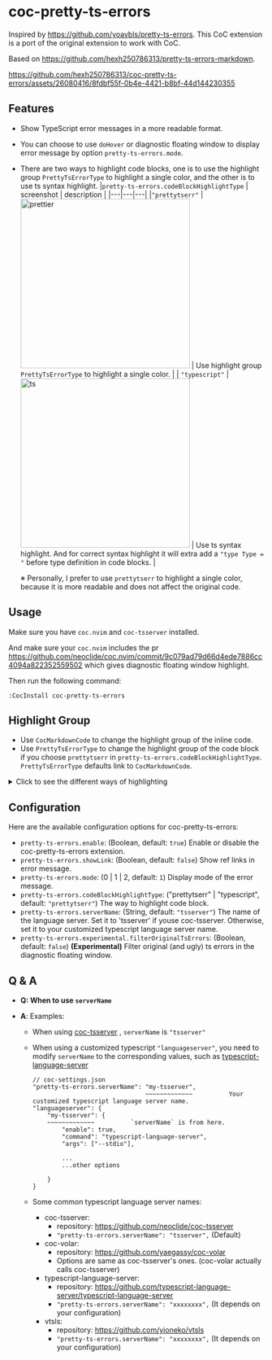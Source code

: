 # coc-pretty-ts-errors

Inspired by https://github.com/yoavbls/pretty-ts-errors. This CoC extension is a port of the original extension to work with CoC.

Based on https://github.com/hexh250786313/pretty-ts-errors-markdown.

https://github.com/hexh250786313/coc-pretty-ts-errors/assets/26080416/8fdbf55f-0b4e-4421-b8bf-44d144230355

## Features

- Show TypeScript error messages in a more readable format.
- You can choose to use `doHover` or diagnostic floating window to display error message by option `pretty-ts-errors.mode`.
- There are two ways to highlight code blocks, one is to use the highlight group `PrettyTsErrorType` to highlight a single color, and the other is to use ts syntax highlight.
  |`pretty-ts-errors.codeBlockHighlightType` | screenshot | description |
  |---|---|---|
  |`"prettytserr"` | <img width="333" alt="prettier" src="https://github.com/hexh250786313/coc-pretty-ts-errors/assets/26080416/2373045a-1010-456e-a050-de5d90980265"> | Use highlight group `PrettyTsErrorType` to highlight a single color. |
  | `"typescript"` | <img width="333" alt="ts" src="https://github.com/hexh250786313/coc-pretty-ts-errors/assets/26080416/4aa39849-da69-4300-93af-a3293bd86b15"> | Use ts syntax highlight. And for correct syntax highlight it will extra add a `"type Type = "` before type definition in code blocks. |

  ※ Personally, I prefer to use `prettytserr` to highlight a single color, because it is more readable and does not affect the original code.

## Usage

Make sure you have `coc.nvim` and `coc-tsserver` installed.

And make sure your `coc.nvim` includes the pr https://github.com/neoclide/coc.nvim/commit/9c079ad79d66d4ede7886cc4094a822352559502 which gives diagnostic floating window highlight.

Then run the following command:

```
:CocInstall coc-pretty-ts-errors
```

## Highlight Group

- Use `CocMarkdownCode` to change the highlight group of the inline code.
- Use `PrettyTsErrorType` to change the highlight group of the code block if you choose `prettytserr` in `pretty-ts-errors.codeBlockHighlightType`. `PrettyTsErrorType` defaults link to `CocMarkdownCode`.

<details>
<summary>Click to see the different ways of highlighting</summary>
<img src="https://github.com/yoavbls/pretty-ts-errors/assets/26080416/7ef4ccfb-5e5a-41d7-ae35-dbe7c9cb8d61" width="30%" alt="demo1" />
<img src="https://github.com/yoavbls/pretty-ts-errors/assets/26080416/13913d30-3dd9-4fce-bf15-3df0c1e169c4" width="30%" alt="demo2" />
<img src="https://github.com/yoavbls/pretty-ts-errors/assets/26080416/64480acb-c92e-4207-a5d7-eb07e1053411" width="30%" alt="demo3" />
</details>

## Configuration

Here are the available configuration options for coc-pretty-ts-errors:

- `pretty-ts-errors.enable`: (Boolean, default: `true`) Enable or disable the coc-pretty-ts-errors extension.
- `pretty-ts-errors.showLink`: (Boolean, default: `false`) Show ref links in error message.
- `pretty-ts-errors.mode`: (0 | 1 | 2, default: `1`) Display mode of the error message.
- `pretty-ts-errors.codeBlockHighlightType`: ("prettytserr" | "typescript", default: `"prettytserr"`) The way to highlight code block.
- `pretty-ts-errors.serverName`: (String, default: `"tsserver"`) The name of the language server. Set it to 'tsserver' if youse coc-tsserver. Otherwise, set it to your customized typescript language server name.
- `pretty-ts-errors.experimental.filterOriginalTsErrors`: (Boolean, default: `false`) **(Experimental)** Filter original (and ugly) ts errors in the diagnostic floating window.

## Q & A

- **Q: When to use `serverName`**

- **A**: Examples:

  - When using [coc-tsserver](https://github.com/neoclide/coc-tsserver) , `serverName` is `"tsserver"`
  - When using a customized typescript `"languageserver"`, you need to modify `serverName` to the corresponding values, such as [typescript-language-server](https://github.com/typescript-language-server/typescript-language-server)

    ```
    // coc-settings.json
    "pretty-ts-errors.serverName": "my-tsserver",
                                   ~~~~~~~~~~~~~          Your customized typescript language server name.
    "languageserver": {
        "my-tsserver": {
        ~~~~~~~~~~~~~          `serverName` is from here.
            "enable": true,
            "command": "typescript-language-server",
            "args": ["--stdio"],

            ...
            ...other options

        }
    }
    ```

  - Some common typescript language server names:
    - coc-tsserver:
      - repository: https://github.com/neoclide/coc-tsserver
      - `"pretty-ts-errors.serverName": "tsserver",` (Default)
    - coc-volar:
      - repository: https://github.com/yaegassy/coc-volar
      - Options are same as coc-tsserver's ones. (coc-volar actually calls coc-tsserver)
    - typescript-language-server:
      - repository: https://github.com/typescript-language-server/typescript-language-server
      - `"pretty-ts-errors.serverName": "xxxxxxxx",` (It depends on your configuration)
    - vtsls:
      - repository: https://github.com/yioneko/vtsls
      - `"pretty-ts-errors.serverName": "xxxxxxxx",` (It depends on your configuration)
